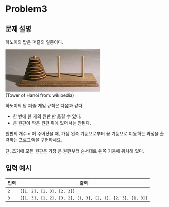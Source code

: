 # Problem3

## 문제 설명

하노이의 탑은 퍼즐의 일종이다.

![img.png](img2.png)  
(Tower of Hanoi from: wikipedia)

하노이의 탑 퍼즐 게임 규칙은 다음과 같다.
- 한 번에 한 개의 원판 만 옮길 수 있다.
- 큰 원판이 작은 원판 위에 있어서는 안된다.

원판의 개수 `n` 이 주어졌을 때, 가장 왼쪽 기둥으로부터 끝 기둥으로 이동하는 과정을 출력하는 프로그램을 구현하세요.

단, 초기에 모든 원판은 가장 큰 원판부터 순서대로 왼쪽 기둥에 위치해 있다.


## 입력 예시

|입력|출력|
|---|---|
|`2`|`[[1, 2], [1, 3], [2, 3]]`|
|`3`|`[[1, 3], [1, 2], [3, 2], [1, 3], [2, 1], [2, 3], [1, 3]]`|

